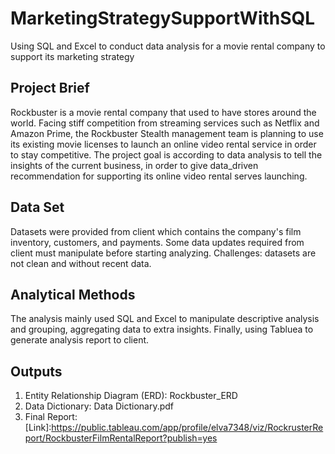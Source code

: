 # MarketingStrategySupportWithSQL
Using SQL and Excel to conduct data analysis for a movie rental company to support its marketing strategy

## Project Brief
Rockbuster is a movie rental company that used to have stores around the world. Facing stiff competition from streaming services such as Netflix and Amazon Prime, the Rockbuster Stealth management team is planning to use its existing movie licenses to launch an online video rental service in order to stay competitive.
The project goal is according to data analysis to tell the insights of the current business, in order to give data_driven recommendation for supporting its online video rental serves launching.

## Data Set
Datasets were provided from client which contains the company's film inventory, customers, and payments.
Some data updates required from client must manipulate before starting analyzing.
Challenges: datasets are not clean and without recent data.

## Analytical Methods
The analysis mainly used SQL and Excel to manipulate descriptive analysis and grouping, aggregating data to extra insights. Finally, using Tabluea to generate analysis report to client.

## Outputs
1. Entity Relationship Diagram (ERD): Rockbuster_ERD
2. Data Dictionary: Data Dictionary.pdf
3. Final Report: [Link]:https://public.tableau.com/app/profile/elva7348/viz/RockrusterReport/RockbusterFilmRentalReport?publish=yes

